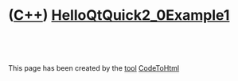 
 

 

 

 

 

([C++](Cpp.md)) [HelloQtQuick2\_0Example1](CppHelloQtQuick2_0Example1.md)
===========================================================================

 

 

This page has been created by the [tool](Tools.md)
[CodeToHtml](ToolCodeToHtml.md)
